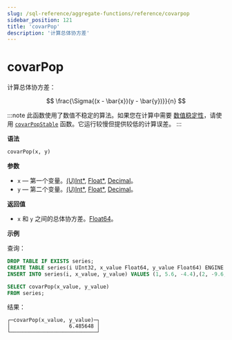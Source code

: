 ```yaml
---
slug: /sql-reference/aggregate-functions/reference/covarpop
sidebar_position: 121
title: 'covarPop'
description: '计算总体协方差'
---
```



# covarPop

计算总体协方差：

$$
\frac{\Sigma{(x - \bar{x})(y - \bar{y})}}{n}
$$

:::note
此函数使用了数值不稳定的算法。如果您在计算中需要 [数值稳定性](https://en.wikipedia.org/wiki/Numerical_stability)，请使用 [`covarPopStable`](../reference/covarpopstable.md) 函数。它运行较慢但提供较低的计算误差。
:::

**语法**

```sql
covarPop(x, y)
```

**参数**

- `x` — 第一个变量。[(U)Int*](../../data-types/int-uint.md), [Float*](../../data-types/float.md), [Decimal](../../data-types/decimal.md)。
- `y` — 第二个变量。[(U)Int*](../../data-types/int-uint.md), [Float*](../../data-types/float.md), [Decimal](../../data-types/decimal.md)。

**返回值**

- `x` 和 `y` 之间的总体协方差。[Float64](../../data-types/float.md)。

**示例**

查询：

```sql
DROP TABLE IF EXISTS series;
CREATE TABLE series(i UInt32, x_value Float64, y_value Float64) ENGINE = Memory;
INSERT INTO series(i, x_value, y_value) VALUES (1, 5.6, -4.4),(2, -9.6, 3),(3, -1.3, -4),(4, 5.3, 9.7),(5, 4.4, 0.037),(6, -8.6, -7.8),(7, 5.1, 9.3),(8, 7.9, -3.6),(9, -8.2, 0.62),(10, -3, 7.3);
```

```sql
SELECT covarPop(x_value, y_value)
FROM series;
```

结果：

```reference
┌─covarPop(x_value, y_value)─┐
│                   6.485648 │
└────────────────────────────┘
```
